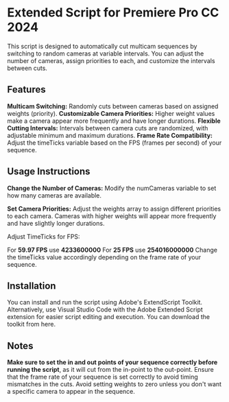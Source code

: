 # Extended Script for Premiere Pro CC 2024

This script is designed to automatically cut multicam sequences by switching to random cameras at variable intervals. You can adjust the number of cameras, assign priorities to each, and customize the intervals between cuts.

## Features
**Multicam Switching:** Randomly cuts between cameras based on assigned weights (priority).
**Customizable Camera Priorities:** Higher weight values make a camera appear more frequently and have longer durations.
**Flexible Cutting Intervals:** Intervals between camera cuts are randomized, with adjustable minimum and maximum durations.
**Frame Rate Compatibility:** Adjust the timeTicks variable based on the FPS (frames per second) of your sequence.

## Usage Instructions
**Change the Number of Cameras:** Modify the numCameras variable to set how many cameras are available.

**Set Camera Priorities:** Adjust the weights array to assign different priorities to each camera. Cameras with higher weights will appear more frequently and have slightly longer durations.

Adjust TimeTicks for FPS:

For **59.97 FPS** use **4233600000**
For **25 FPS** use **254016000000**
Change the timeTicks value accordingly depending on the frame rate of your sequence.

## Installation
You can install and run the script using Adobe's ExtendScript Toolkit.
Alternatively, use Visual Studio Code with the Adobe Extended Script extension for easier script editing and execution. You can download the toolkit from here.

## Notes
**Make sure to set the in and out points of your sequence correctly before running the script**, as it will cut from the in-point to the out-point.
Ensure that the frame rate of your sequence is set correctly to avoid timing mismatches in the cuts.
Avoid setting weights to zero unless you don't want a specific camera to appear in the sequence.
